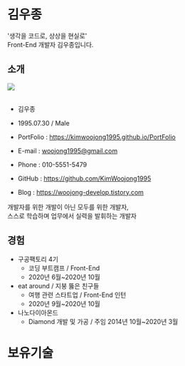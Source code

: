 # 김우종
'생각을 코드로, 상상을 현실로' <br />
Front-End 개발자 김우종입니다.
## 소개
<img src="https://user-images.githubusercontent.com/65944245/99877290-4d385a80-2c40-11eb-9cb1-cd0d0c93f787.jpg"> <br><br>

* 김우종 <br />

* 1995.07.30 / Male <br />

* PortFolio : https://kimwoojong1995.github.io/PortFolio <br />

* E-mail : woojong1995@gmail.com <br />

* Phone : 010-5551-5479 <br />

* GitHub : https://github.com/KimWoojong1995 <br />

* Blog : https://woojong-develop.tistory.com <br />

개발자를 위한 개발이 아닌 모두를 위한 개발자, <br />
스스로 학습하며 업무에서 실력을 발휘하는 개발자<br />

## 경험
* 구공팩토리 4기
  * 코딩 부트캠프 / Front-End
  * 2020년 6월~2020년 10월 <br />
* eat around / 지붕 뚫은 친구들
  * 여행 관련 스타트업 / Front-End 인턴
  * 2020년 9월~2020년 10월 <br />
* 나노다이아몬드
  * Diamond 개발 및 가공 / 주임
  2014년 10월~2020년 3월 <br />
  
# 보유기술
